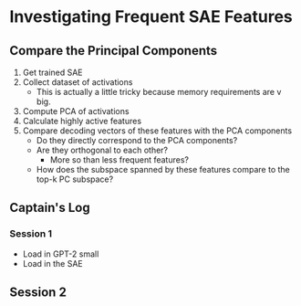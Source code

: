# Investigating Frequent SAE Features

## Compare the Principal Components

1. Get trained SAE
2. Collect dataset of activations
    - This is actually a little tricky because memory requirements are v big.
3. Compute PCA of activations
4. Calculate highly active features
5. Compare decoding vectors of these features with the PCA components
    - Do they directly correspond to the PCA components?
    - Are they orthogonal to each other?
        - More so than less frequent features?
    - How does the subspace spanned by these features compare to the top-k PC subspace?


## Captain's Log

### Session 1

- Load in GPT-2 small
- Load in the SAE

## Session 2

